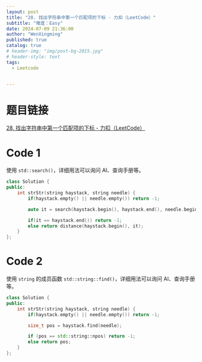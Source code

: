 ```yaml
---
layout: post
title: "28. 找出字符串中第一个匹配项的下标 - 力扣（LeetCode）"
subtitle: "难度：Easy"
date: 2024-07-09 21:36:00
author: "WenXingming"
published: true
catalog: true
# header-img: "img/post-bg-2015.jpg"
# header-style: text
tags:
  - Leetcode


---
```


# 题目链接

[28. 找出字符串中第一个匹配项的下标 - 力扣（LeetCode）](https://leetcode.cn/problems/find-the-index-of-the-first-occurrence-in-a-string/description/)

# Code 1

使用 `std::search()`，详细用法可以询问 AI、查询手册等。

```C++
class Solution {
public:
    int strStr(string haystack, string needle) {
        if(haystack.empty() || needle.empty()) return -1;

        auto it = search(haystack.begin(), haystack.end(), needle.begin(), needle.end());

        if(it == haystack.end()) return -1;
        else return distance(haystack.begin(), it);
    }
};
```

# Code 2

使用 `string` 的成员函数 `std::string::find()`，详细用法可以询问 AI、查询手册等。

```C++
class Solution {
public:
	int strStr(string haystack, string needle) {
		if(haystack.empty() || needle.empty()) return -1;

		size_t pos = haystack.find(needle);

		if (pos == std::string::npos) return -1;
		else return pos;
	}
};
```

